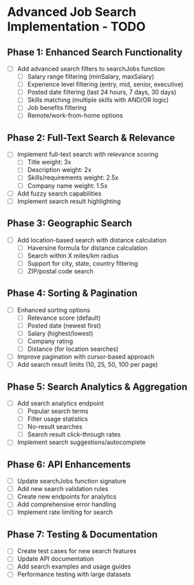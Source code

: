 # Advanced Job Search Implementation - TODO

## Phase 1: Enhanced Search Functionality
- [ ] Add advanced search filters to searchJobs function
  - [ ] Salary range filtering (minSalary, maxSalary)
  - [ ] Experience level filtering (entry, mid, senior, executive)
  - [ ] Posted date filtering (last 24 hours, 7 days, 30 days)
  - [ ] Skills matching (multiple skills with AND/OR logic)
  - [ ] Job benefits filtering
  - [ ] Remote/work-from-home options

## Phase 2: Full-Text Search & Relevance
- [ ] Implement full-text search with relevance scoring
  - [ ] Title weight: 3x
  - [ ] Description weight: 2x
  - [ ] Skills/requirements weight: 2.5x
  - [ ] Company name weight: 1.5x
- [ ] Add fuzzy search capabilities
- [ ] Implement search result highlighting

## Phase 3: Geographic Search
- [ ] Add location-based search with distance calculation
  - [ ] Haversine formula for distance calculation
  - [ ] Search within X miles/km radius
  - [ ] Support for city, state, country filtering
  - [ ] ZIP/postal code search

## Phase 4: Sorting & Pagination
- [ ] Enhanced sorting options
  - [ ] Relevance score (default)
  - [ ] Posted date (newest first)
  - [ ] Salary (highest/lowest)
  - [ ] Company rating
  - [ ] Distance (for location searches)
- [ ] Improve pagination with cursor-based approach
- [ ] Add search result limits (10, 25, 50, 100 per page)

## Phase 5: Search Analytics & Aggregation
- [ ] Add search analytics endpoint
  - [ ] Popular search terms
  - [ ] Filter usage statistics
  - [ ] No-result searches
  - [ ] Search result click-through rates
- [ ] Implement search suggestions/autocomplete

## Phase 6: API Enhancements
- [ ] Update searchJobs function signature
- [ ] Add new search validation rules
- [ ] Create new endpoints for analytics
- [ ] Add comprehensive error handling
- [ ] Implement rate limiting for search

## Phase 7: Testing & Documentation
- [ ] Create test cases for new search features
- [ ] Update API documentation
- [ ] Add search examples and usage guides
- [ ] Performance testing with large datasets
